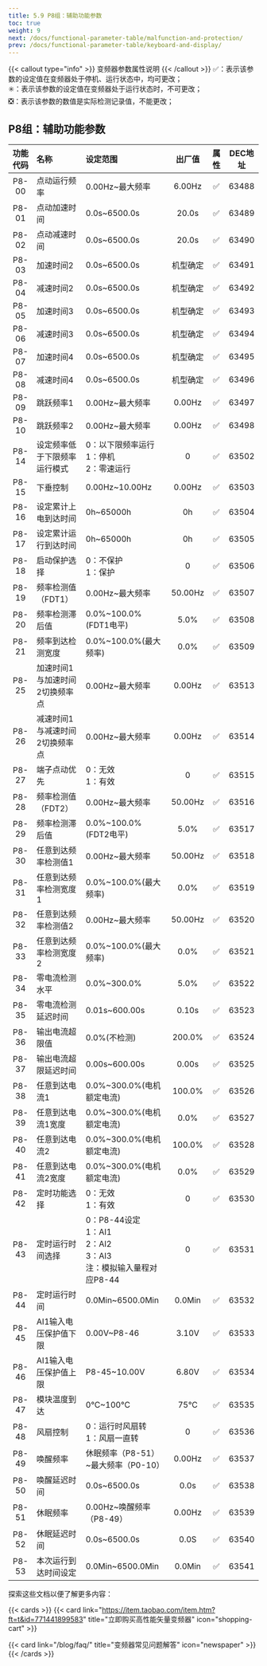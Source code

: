 ```yaml
---
title: 5.9 P8组：辅助功能参数
toc: true
weight: 9
next: /docs/functional-parameter-table/malfunction-and-protection/
prev: /docs/functional-parameter-table/keyboard-and-display/
---
```

{{< callout type="info" >}}
  变频器参数属性说明
{{< /callout >}}
✅：表示该参数的设定值在变频器处于停机、运行状态中，均可更改；  
✳️：表示该参数的设定值在变频器处于运行状态时，不可更改；  
❎：表示该参数的数值是实际检测记录值，不能更改；


## P8组：辅助功能参数

|  功能代码|    名称  | 设定范围 | 出厂值 |属性 | DEC地址 |
| :----: |    :----   | :----   | :----:   | :----:   | :----:   |
|  P8-00|    点动运行频率  | 0.00Hz~最大频率 |6.00Hz | ✅ | 63488 |
|  P8-01|    点动加速时间  | 0.0s~6500.0s |20.0s | ✅ | 63489 |
|  P8-02|    点动减速时间  | 0.0s~6500.0s |20.0s | ✅ | 63490 |
|  P8-03|    加速时间2  | 0.0s~6500.0s |机型确定 | ✅ | 63491 |
|  P8-04|    减速时间2  | 0.0s~6500.0s |机型确定 | ✅ | 63492 |
|  P8-05|    加速时间3  | 0.0s~6500.0s |机型确定  | ✅ | 63493 |
|  P8-06|    减速时间3  | 0.0s~6500.0s |机型确定  | ✅ | 63494 |
|  P8-07|    加速时间4  | 0.0s~6500.0s |机型确定  | ✅ | 63495 |
|  P8-08|    减速时间4  | 0.0s~6500.0s |机型确定  | ✅ | 63496 |
|  P8-09|    跳跃频率1  | 0.00Hz~最大频率 |0.00Hz | ✅ | 63497 |
|  P8-10|    跳跃频率2  | 0.00Hz~最大频率 |0.00Hz | ✅ | 63498 |
|  P8-14|    设定频率低于下限频率运行模式  | 0：以下限频率运行</br>1：停机</br>2：零速运行 |0 | ✅ | 63502 |
|  P8-15|    下垂控制  | 0.00Hz~10.00Hz |0.00Hz | ✅ | 63503 |
|  P8-16|    设定累计上电到达时间  | 0h~65000h |0h | ✅ | 63504 |
|  P8-17|    设定累计运行到达时间  | 0h~65000h |0h | ✅ | 63505 |
|  P8-18|    启动保护选择  | 0：不保护</br>1：保护 |0 | ✅ | 63506 |
|  P8-19|    频率检测值（FDT1）  | 0.00Hz~最大频率 |50.00Hz | ✅ | 63507 |
|  P8-20|    频率检测滞后值  | 0.0%~100.0%(FDT1电平) |5.0% | ✅ | 63508 |
|  P8-21|    频率到达检测宽度  | 0.0%~100.0%(最大频率) |0.0% | ✅ | 63509 |
|  P8-25|    加速时间1与加速时间2切换频率点  | 0.00Hz~最大频率 |0.00Hz| ✅ | 63513 |
|  P8-26|    减速时间1与减速时间2切换频率点  | 0.00Hz~最大频率 |0.00Hz | ✅ | 63514 |
|  P8-27|    端子点动优先  | 0：无效</br>1：有效 |0 | ✅ | 63515 |
|  P8-28|    频率检测值（FDT2）  | 0.00Hz~最大频率 |50.00Hz | ✅ | 63516 |
|  P8-29|    频率检测滞后值  | 0.0%~100.0%(FDT2电平) |5.0%  | ✅ | 63517 |
|  P8-30|    任意到达频率检测值1  | 0.00Hz~最大频率 |50.00Hz | ✅ | 63518 |
|  P8-31|    任意到达频率检测宽度1  | 0.0%~100.0%(最大频率) |0.0% | ✅ | 63519 |
|  P8-32|    任意到达频率检测值2  | 0.00Hz~最大频率 |50.00Hz | ✅ | 63520 |
|  P8-33|    任意到达频率检测宽度2  | 0.0%~100.0%(最大频率) |0.0% | ✅ | 63521 |
|  P8-34|    零电流检测水平  | 0.0%~300.0% |5.0% | ✅ | 63522 |
|  P8-35|    零电流检测延迟时间  | 0.01s~600.00s |0.10s | ✅ | 63523 |
|  P8-36|    输出电流超限值  | 0.0%(不检测) |200.0% | ✅ | 63524 |
|  P8-37|    输出电流超限延迟时间  | 0.00s~600.00s |0.00s | ✅ | 63525 |
|  P8-38|    任意到达电流1  | 0.0%~300.0%(电机额定电流) |100.0% | ✅ | 63526 |
|  P8-39|    任意到达电流1宽度  | 0.0%~300.0%(电机额定电流) |0.0% | ✅ | 63527 |
|  P8-40|    任意到达电流2  | 0.0%~300.0%(电机额定电流) |100.0% | ✅ | 63528 |
|  P8-41|    任意到达电流2宽度  | 0.0%~300.0%(电机额定电流) |0.0% | ✅ | 63529 |
|  P8-42|    定时功能选择  | 0：无效</br>1：有效 |0 | ✅ | 63530 |
|  P8-43|    定时运行时间选择  | 0：P8-44设定</br>1：AI1</br>2：AI2</br>3：AI3</br>注：模拟输入量程对应P8-44 |0 | ✅ | 63531 |
|  P8-44|    定时运行时间  | 0.0Min~6500.0Min |0.0Min | ✅ | 63532 |
|  P8-45|    AI1输入电压保护值下限  | 0.00V~P8-46 |3.10V | ✅ | 63533 |
|  P8-46|    AI1输入电压保护值上限  | P8-45~10.00V |6.80V | ✅ | 63534 |
|  P8-47|    模块温度到达  | 0℃~100℃ |75℃ | ✅ | 63535 |
|  P8-48|    风扇控制  | 0：运行时风扇转</br>1：风扇一直转 |0 | ✅ | 63536 |
|  P8-49|    唤醒频率  | 休眠频率（P8-51）~最大频率（P0-10） |0.00Hz | ✅ | 63537 |
|  P8-50|    唤醒延迟时间  | 0.0s~6500.0s |0.0s | ✅ | 63538 |
|  P8-51|    休眠频率  | 0.00Hz~唤醒频率（P8-49） |0.00Hz | ✅ | 63539 |
|  P8-52|    休眠延迟时间  | 0.0s~6500.0s |0.0S | ✅ | 63540 |
|  P8-53|    本次运行到达时间设定  | 0.0Min~6500.0Min |0.0Min | ✅ | 63541 |


探索这些文档以便了解更多内容：

{{< cards >}}
  {{< card link="https://item.taobao.com/item.htm?ft=t&id=771441899583" title="立即购买高性能矢量变频器" icon="shopping-cart" >}}

  {{< card link="/blog/faq/" title="变频器常见问题解答" icon="newspaper" >}}
{{< /cards >}}	
